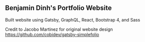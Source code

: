 ## Benjamin Dinh's Portfolio Website

Built website using Gatsby, GraphQL, React, Bootstrap 4, and Sass

Credit to Jacobo Martinez for original website design
https://github.com/cobidev/gatsby-simplefolio
